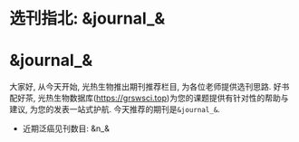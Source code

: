 
# 选刊指北: &journal_&

# &journal_&

大家好, 从今天开始, 光热生物推出期刊推荐栏目, 为各位老师提供选刊思路. 好书配好茶, 光热生物数据库(https://grswsci.top)为您的课题提供有针对性的帮助与建议, 为您的发表一站式护航. 今天推荐的期刊是`&journal_&`. 

- 近期泛癌见刊数目: &n_&
